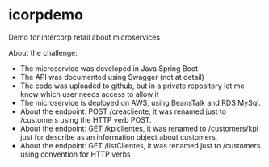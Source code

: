 # icorpdemo
Demo for intercorp retail about microservices

About the challenge:

- The microservice was developed in Java Spring Boot
- The API was documented using Swagger (not at detail)
- The code was uploaded to github, but in a private repository
    let me know which user needs access to allow it
- The microservice is deployed on AWS, using BeansTalk and RDS MySql.
- About the endpoint: POST /creacliente, it was renamed just to /customers
using the HTTP verb POST.
- About the endpoint: GET /kpiclientes, it was renamed to /customers/kpi
    just for describe as an information object about customers.
- About the endpoint: GET /listClientes, it was renamed just to /customers
using convention for HTTP verbs